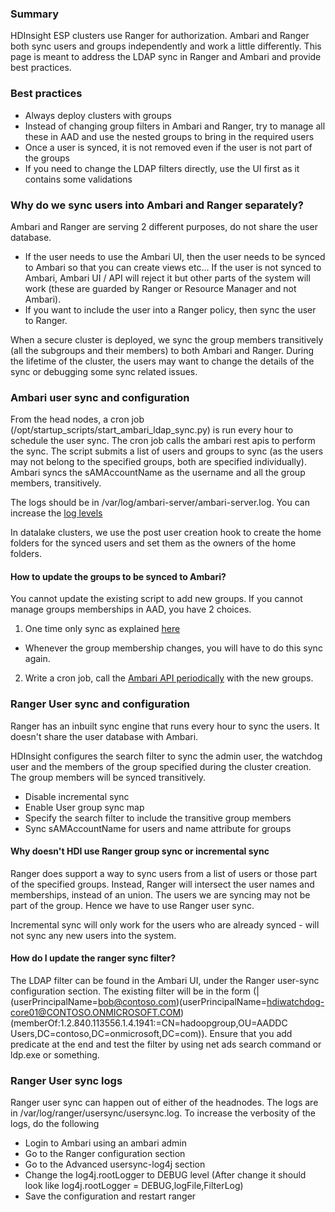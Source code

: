 ### Summary
HDInsight ESP clusters use Ranger for authorization. Ambari and Ranger both sync users and groups independently and work a little differently. This page is meant to address the LDAP sync in Ranger and Ambari and provide best practices.

### Best practices
* Always deploy clusters with groups
* Instead of changing group filters in Ambari and Ranger, try to manage all these in AAD and use the nested groups to bring in the required users
* Once a user is synced, it is not removed even if the user is not part of the groups
* If you need to change the LDAP filters directly, use the UI first as it contains some validations

### Why do we sync users into Ambari and Ranger separately?
Ambari and Ranger are serving 2 different purposes, do not share the user database.
* If the user needs to use the Ambari UI, then the user needs to be synced to Ambari so that you can create views etc... If the user is not synced to Ambari, Ambari UI / API will reject it but other parts of the system will work (these are guarded by Ranger or Resource Manager and not Ambari).
* If you want to include the user into a Ranger policy, then sync the user to Ranger.

When a secure cluster is deployed, we sync the group members transitively (all the subgroups and their members) to both Ambari and Ranger. During the lifetime of the cluster, the users may want to change the details of the sync or debugging some sync related issues.

### Ambari user sync and configuration
From the head nodes, a cron job (/opt/startup_scripts/start_ambari_ldap_sync.py) is run every hour to schedule the user sync. The cron job calls the ambari rest apis to perform the sync. The script submits a list of users and groups to sync (as the users may not belong to the specified groups, both are specified individually). Ambari syncs the sAMAccountName as the username and all the group members, transitively.

The logs should be in /var/log/ambari-server/ambari-server.log. You can increase the [log levels]( https://docs.hortonworks.com/HDPDocuments/Ambari-2.7.3.0/administering-ambari/content/amb_configure_ambari_logging_level.html)

In datalake clusters, we use the post user creation hook to create the home folders for the synced users and set them as the owners of the home folders.

#### How to update the groups to be synced to Ambari?
You cannot update the existing script to add new groups. If you cannot manage groups memberships in AAD, you have 2 choices. 

1. One time only sync as explained [here](https://docs.hortonworks.com/HDPDocuments/HDP3/HDP-3.1.0/ambari-authentication-ldap-ad/content/authe_ldapad_synchronizing_ldap_users_and_groups.html)
  * Whenever the group membership changes, you will have to do this sync again.
2. Write a cron job, call the [Ambari API periodically](https://community.hortonworks.com/questions/2909/how-do-i-automate-the-ambari-ldap-sync.html) with the new groups.

### Ranger User sync and configuration
Ranger has an inbuilt sync engine that runs every hour to sync the users. It doesn't share the user database with Ambari. 

HDInsight configures the search filter to sync the admin user, the watchdog user and the members of the group specified during the cluster creation. The group members will be synced transitively.
* Disable incremental sync
* Enable User group sync map
* Specify the search filter to include the transitive group members
* Sync sAMAccountName for users and name attribute for groups

#### Why doesn't HDI use Ranger group sync or incremental sync
Ranger does support a way to sync users from a list of users or those part of the specified groups. Instead, Ranger will intersect the user names and memberships, instead of an union. The users we are syncing may not be part of the group. Hence we have to use Ranger user sync.

Incremental sync will only work for the users who are already synced - will not sync any new users into the system.

#### How do I update the ranger sync filter?
The LDAP filter can be found in the Ambari UI, under the Ranger user-sync configuration section. The existing filter will be in the form (|(userPrincipalName=bob@contoso.com)(userPrincipalName=hdiwatchdog-core01@CONTOSO.ONMICROSOFT.COM)(memberOf:1.2.840.113556.1.4.1941:=CN=hadoopgroup,OU=AADDC Users,DC=contoso,DC=onmicrosoft,DC=com)). Ensure that you add predicate at the end and test the filter by using net ads search command or ldp.exe or something.

### Ranger  User sync logs
Ranger user sync can happen out of either of the headnodes. The logs are in /var/log/ranger/usersync/usersync.log. To increase the verbosity of the logs, do the following

* Login to Ambari using an ambari admin
* Go to the Ranger configuration section
* Go to the Advanced usersync-log4j section
* Change the log4j.rootLogger to DEBUG level (After change it should look like log4j.rootLogger = DEBUG,logFile,FilterLog)
* Save the configuration and restart ranger
